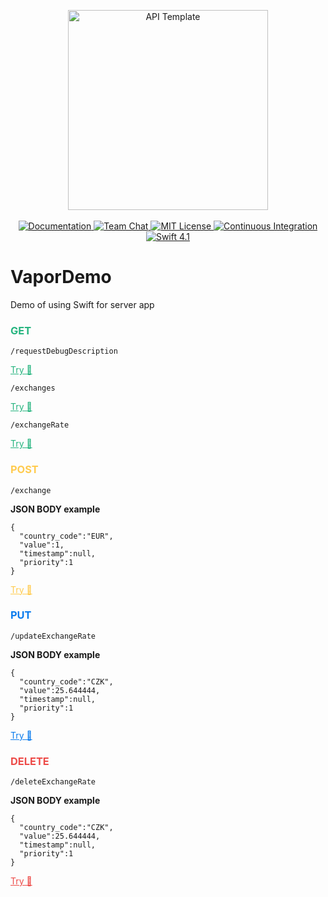 <p align="center">
    <img src="https://user-images.githubusercontent.com/1342803/36623515-7293b4ec-18d3-11e8-85ab-4e2f8fb38fbd.png" width="320" alt="API Template">
    <br>
    <br>
    <a href="http://docs.vapor.codes/3.0/">
        <img src="http://img.shields.io/badge/read_the-docs-2196f3.svg" alt="Documentation">
    </a>
    <a href="https://discord.gg/vapor">
        <img src="https://img.shields.io/discord/431917998102675485.svg" alt="Team Chat">
    </a>
    <a href="LICENSE">
        <img src="http://img.shields.io/badge/license-MIT-brightgreen.svg" alt="MIT License">
    </a>
    <a href="https://circleci.com/gh/vapor/api-template">
        <img src="https://circleci.com/gh/vapor/api-template.svg?style=shield" alt="Continuous Integration">
    </a>
    <a href="https://swift.org">
        <img src="http://img.shields.io/badge/swift-4.1-brightgreen.svg" alt="Swift 4.1">
    </a>
</p>

# VaporDemo
Demo of using Swift for server app

<h3 style="color:rgb(38, 180, 127);">GET</h3>

`/requestDebugDescription`

<a href="http://vapordemo.marekpridal.eu/requestDebugDescription" style="color:rgb(38, 180, 127);">Try 🙌</a>

`/exchanges`

<a href="http://vapordemo.marekpridal.eu/exchanges" style="color:rgb(38, 180, 127);">Try 🙌</a>

`/exchangeRate`

<a href="http://vapordemo.marekpridal.eu/exchangeRate?countryCode=CZK" style="color:rgb(38, 180, 127);">Try 🙌</a>
<h3 style="color:rgb(255, 203, 79);">POST</h3>

`/exchange`

<b>JSON BODY example</b>

```
{
  "country_code":"EUR",
  "value":1,
  "timestamp":null,
  "priority":1
}
```

<a href="http://vapordemo.marekpridal.eu/exchange" style="color:rgb(255, 203, 79);">Try 🙌</a>

<h3 style="color:rgb(9, 123, 237);">PUT</h3>

`/updateExchangeRate`

<b>JSON BODY example</b>

```
{
  "country_code":"CZK",
  "value":25.644444,
  "timestamp":null,
  "priority":1
}
```

<a href="http://vapordemo.marekpridal.eu/updateExchangeRate" style="color:rgb(9, 123, 237);">Try 🙌</a>

<h3 style="color:rgb(237, 75, 72);">DELETE</h3>

`/deleteExchangeRate`

<b>JSON BODY example</b>

```
{
  "country_code":"CZK",
  "value":25.644444,
  "timestamp":null,
  "priority":1
}
```

<a href="http://vapordemo.marekpridal.eu/deleteExchangeRate" style="color:rgb(237, 75, 72);">Try 🙌</a>
